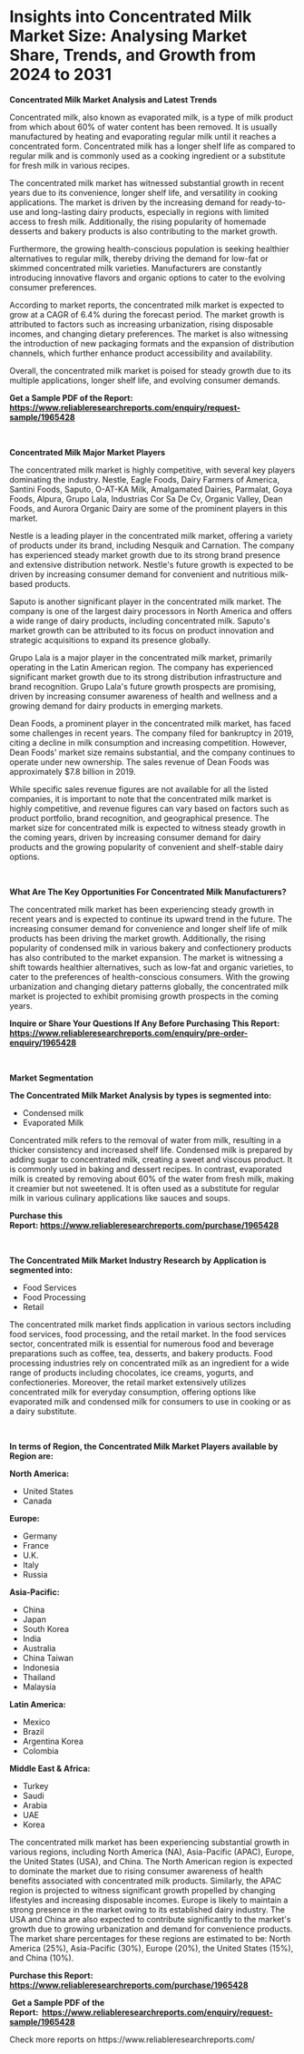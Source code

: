 <p><h1>Insights into Concentrated Milk Market Size: Analysing Market Share, Trends, and Growth from 2024 to 2031</h1></p><p><strong>Concentrated Milk Market Analysis and Latest Trends</strong></p>
<p><p>Concentrated milk, also known as evaporated milk, is a type of milk product from which about 60% of water content has been removed. It is usually manufactured by heating and evaporating regular milk until it reaches a concentrated form. Concentrated milk has a longer shelf life as compared to regular milk and is commonly used as a cooking ingredient or a substitute for fresh milk in various recipes.</p><p>The concentrated milk market has witnessed substantial growth in recent years due to its convenience, longer shelf life, and versatility in cooking applications. The market is driven by the increasing demand for ready-to-use and long-lasting dairy products, especially in regions with limited access to fresh milk. Additionally, the rising popularity of homemade desserts and bakery products is also contributing to the market growth.</p><p>Furthermore, the growing health-conscious population is seeking healthier alternatives to regular milk, thereby driving the demand for low-fat or skimmed concentrated milk varieties. Manufacturers are constantly introducing innovative flavors and organic options to cater to the evolving consumer preferences.</p><p>According to market reports, the concentrated milk market is expected to grow at a CAGR of 6.4% during the forecast period. The market growth is attributed to factors such as increasing urbanization, rising disposable incomes, and changing dietary preferences. The market is also witnessing the introduction of new packaging formats and the expansion of distribution channels, which further enhance product accessibility and availability.</p><p>Overall, the concentrated milk market is poised for steady growth due to its multiple applications, longer shelf life, and evolving consumer demands.</p></p>
<p><strong>Get a Sample PDF of the Report:&nbsp; <a href="https://www.reliableresearchreports.com/enquiry/request-sample/1965428">https://www.reliableresearchreports.com/enquiry/request-sample/1965428</a></strong></p>
<p>&nbsp;</p>
<p><strong>Concentrated Milk Major Market Players</strong></p>
<p><p>The concentrated milk market is highly competitive, with several key players dominating the industry. Nestle, Eagle Foods, Dairy Farmers of America, Santini Foods, Saputo, O-AT-KA Milk, Amalgamated Dairies, Parmalat, Goya Foods, Alpura, Grupo Lala, Industrias Cor Sa De Cv, Organic Valley, Dean Foods, and Aurora Organic Dairy are some of the prominent players in this market.</p><p>Nestle is a leading player in the concentrated milk market, offering a variety of products under its brand, including Nesquik and Carnation. The company has experienced steady market growth due to its strong brand presence and extensive distribution network. Nestle's future growth is expected to be driven by increasing consumer demand for convenient and nutritious milk-based products.</p><p>Saputo is another significant player in the concentrated milk market. The company is one of the largest dairy processors in North America and offers a wide range of dairy products, including concentrated milk. Saputo's market growth can be attributed to its focus on product innovation and strategic acquisitions to expand its presence globally.</p><p>Grupo Lala is a major player in the concentrated milk market, primarily operating in the Latin American region. The company has experienced significant market growth due to its strong distribution infrastructure and brand recognition. Grupo Lala's future growth prospects are promising, driven by increasing consumer awareness of health and wellness and a growing demand for dairy products in emerging markets.</p><p>Dean Foods, a prominent player in the concentrated milk market, has faced some challenges in recent years. The company filed for bankruptcy in 2019, citing a decline in milk consumption and increasing competition. However, Dean Foods' market size remains substantial, and the company continues to operate under new ownership. The sales revenue of Dean Foods was approximately $7.8 billion in 2019.</p><p>While specific sales revenue figures are not available for all the listed companies, it is important to note that the concentrated milk market is highly competitive, and revenue figures can vary based on factors such as product portfolio, brand recognition, and geographical presence. The market size for concentrated milk is expected to witness steady growth in the coming years, driven by increasing consumer demand for dairy products and the growing popularity of convenient and shelf-stable dairy options.</p></p>
<p>&nbsp;</p>
<p><strong>What Are The Key Opportunities For Concentrated Milk Manufacturers?</strong></p>
<p><p>The concentrated milk market has been experiencing steady growth in recent years and is expected to continue its upward trend in the future. The increasing consumer demand for convenience and longer shelf life of milk products has been driving the market growth. Additionally, the rising popularity of condensed milk in various bakery and confectionery products has also contributed to the market expansion. The market is witnessing a shift towards healthier alternatives, such as low-fat and organic varieties, to cater to the preferences of health-conscious consumers. With the growing urbanization and changing dietary patterns globally, the concentrated milk market is projected to exhibit promising growth prospects in the coming years.</p></p>
<p><strong>Inquire or Share Your Questions If Any Before Purchasing This Report: <a href="https://www.reliableresearchreports.com/enquiry/pre-order-enquiry/1965428">https://www.reliableresearchreports.com/enquiry/pre-order-enquiry/1965428</a></strong></p>
<p>&nbsp;</p>
<p><strong>Market Segmentation</strong></p>
<p><strong>The Concentrated Milk Market Analysis by types is segmented into:</strong></p>
<p><ul><li>Condensed milk</li><li>Evaporated Milk</li></ul></p>
<p><p>Concentrated milk refers to the removal of water from milk, resulting in a thicker consistency and increased shelf life. Condensed milk is prepared by adding sugar to concentrated milk, creating a sweet and viscous product. It is commonly used in baking and dessert recipes. In contrast, evaporated milk is created by removing about 60% of the water from fresh milk, making it creamier but not sweetened. It is often used as a substitute for regular milk in various culinary applications like sauces and soups.</p></p>
<p><strong>Purchase this Report:&nbsp;<a href="https://www.reliableresearchreports.com/purchase/1965428">https://www.reliableresearchreports.com/purchase/1965428</a></strong></p>
<p>&nbsp;</p>
<p><strong>The Concentrated Milk Market Industry Research by Application is segmented into:</strong></p>
<p><ul><li>Food Services</li><li>Food Processing</li><li>Retail</li></ul></p>
<p><p>The concentrated milk market finds application in various sectors including food services, food processing, and the retail market. In the food services sector, concentrated milk is essential for numerous food and beverage preparations such as coffee, tea, desserts, and bakery products. Food processing industries rely on concentrated milk as an ingredient for a wide range of products including chocolates, ice creams, yogurts, and confectioneries. Moreover, the retail market extensively utilizes concentrated milk for everyday consumption, offering options like evaporated milk and condensed milk for consumers to use in cooking or as a dairy substitute.</p></p>
<p>&nbsp;</p>
<p><strong>In terms of Region, the Concentrated Milk Market Players available by Region are:</strong></p>
<p>
    <p> <strong> North America: </strong>
        <ul>
            <li>United States</li>
            <li>Canada</li>
        </ul>
        </p> 
    <p> <strong> Europe: </strong>
        <ul>
            <li>Germany</li>
            <li>France</li>
            <li>U.K.</li>
            <li>Italy</li>
            <li>Russia</li>
        </ul>
        </p> 
    <p> <strong> Asia-Pacific: </strong>
        <ul>
            <li>China</li>
            <li>Japan</li>
            <li>South Korea</li>
            <li>India</li>
            <li>Australia</li>
            <li>China Taiwan</li>
            <li>Indonesia</li>
            <li>Thailand</li>
            <li>Malaysia</li>
        </ul>
        </p> 
    <p> <strong> Latin America: </strong>
        <ul>
            <li>Mexico</li>
            <li>Brazil</li>
            <li>Argentina Korea</li>
            <li>Colombia</li>
        </ul>
        </p> 
    <p> <strong> Middle East & Africa: </strong>
        <ul>
            <li>Turkey</li>
            <li>Saudi</li>
            <li>Arabia</li>
            <li>UAE</li>
            <li>Korea</li>
        </ul>
    </p>
    </p>
<p><p>The concentrated milk market has been experiencing substantial growth in various regions, including North America (NA), Asia-Pacific (APAC), Europe, the United States (USA), and China. The North American region is expected to dominate the market due to rising consumer awareness of health benefits associated with concentrated milk products. Similarly, the APAC region is projected to witness significant growth propelled by changing lifestyles and increasing disposable incomes. Europe is likely to maintain a strong presence in the market owing to its established dairy industry. The USA and China are also expected to contribute significantly to the market's growth due to growing urbanization and demand for convenience products. The market share percentages for these regions are estimated to be: North America (25%), Asia-Pacific (30%), Europe (20%), the United States (15%), and China (10%).</p></p>
<p><strong>Purchase this Report: <a href="https://www.reliableresearchreports.com/purchase/1965428">https://www.reliableresearchreports.com/purchase/1965428</a></strong></p>
<p>&nbsp;<strong>Get a Sample PDF of the Report:&nbsp;&nbsp;<a href="https://www.reliableresearchreports.com/enquiry/request-sample/1965428">https://www.reliableresearchreports.com/enquiry/request-sample/1965428</a></strong></p>
<p><strong></strong></p>
<p>Check more reports on https://www.reliableresearchreports.com/</p>